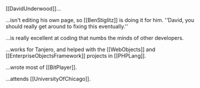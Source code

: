 [[DavidUnderwood]]...

...isn't editing his own page, so [[BenStiglitz]] is doing it for him. ''David, you should really get around to fixing this eventually.''

...is really excellent at coding that numbs the minds of other developers.

...works for Tanjero, and helped with the [[WebObjects]] and [[EnterpriseObjectsFramework]] projects in [[PHPLang]].

...wrote most of [[BitPlayer]].

...attends [[UniversityOfChicago]].